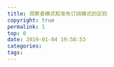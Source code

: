 ```yaml
---
title: 观察者模式和发布订阅模式的区别
copyright: true
permalink: 1
top: 0
date: 2019-01-04 19:58:53
categories:
tags:
---
```

